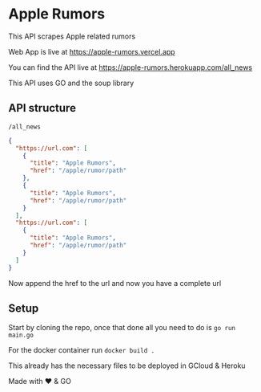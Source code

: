 # Apple Rumors
This API scrapes Apple related rumors

Web App is live at https://apple-rumors.vercel.app

You can find the API live at https://apple-rumors.herokuapp.com/all_news

This API uses GO and the soup library

## API structure
`/all_news`
```json
{
  "https://url.com": [
    {
      "title": "Apple Rumors",
      "href": "/apple/rumor/path"
    },
    {
      "title": "Apple Rumors",
      "href": "/apple/rumor/path"
    }
  ],
  "https://url.com": [
    {
      "title": "Apple Rumors",
      "href": "/apple/rumor/path"
    }
  ]
}
```
Now append the href to the url and now you have a complete url

## Setup
Start by cloning the repo, once that done all you need to do is `go run main.go`

For the docker container run `docker build .`

This already has the necessary files to be deployed in GCloud & Heroku

Made with ❤️ & GO
